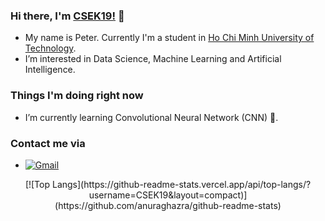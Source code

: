 ### Hi there, I'm [CSEK19!](https://github.com/CSEK19) 👋
- My name is Peter. Currently I'm a student in [Ho Chi Minh University of Technology](https://edurank.org/uni/ho-chi-minh-city-university-of-technology/).
- I’m interested in Data Science, Machine Learning and Artificial Intelligence.
### Things I'm doing right now
- I’m currently learning Convolutional Neural Network (CNN) 🌱.
### Contact me via
- [<img alt="Gmail" src="https://img.shields.io/badge/Gmail-D14836?style=for-the-badge&logo=gmail&logoColor=white" />](mailto:phat.tran.k19@hcmut.edu.vn)


<!---
CSEK19/CSEK19 is a ✨ special ✨ repository because its `README.md` (this file) appears on your GitHub profile.
You can click the Preview link to take a look at your changes.
--->

<p align="center">
[![Top Langs](https://github-readme-stats.vercel.app/api/top-langs/?username=CSEK19&layout=compact)](https://github.com/anuraghazra/github-readme-stats)
</p>


